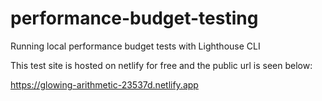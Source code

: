 # performance-budget-testing
Running local performance budget tests with Lighthouse CLI

This test site is hosted on netlify for free and the public url is seen below:

https://glowing-arithmetic-23537d.netlify.app
